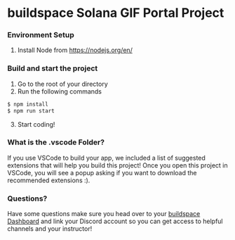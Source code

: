 # buildspace Solana GIF Portal Project

### Environment Setup
1. Install Node from https://nodejs.org/en/

### Build and start the project
1. Go to the root of your directory
2. Run the following commands
```diff
$ npm install
$ npm run start
```
3. Start coding!

### **What is the .vscode Folder?**
If you use VSCode to build your app, we included a list of suggested extensions that will help you build this project! Once you open this project in VSCode, you will see a popup asking if you want to download the recommended extensions :).



### **Questions?**
Have some questions make sure you head over to your [buildspace Dashboard](https://app.buildspace.so/courses/CObd6d35ce-3394-4bd8-977e-cbee82ae07a3) and link your Discord account so you can get access to helpful channels and your instructor!
